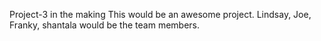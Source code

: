 Project-3 in the making
This would be an awesome project.
Lindsay, Joe, Franky, shantala would be the team members. 
